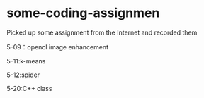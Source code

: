 # some-coding-assignmen
Picked up some assignment from the Internet and recorded them

5-09：opencl image enhancement

5-11:k-means

5-12:spider

5-20:C++ class